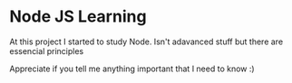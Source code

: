 # Node JS Learning

At this project I started to study Node.
Isn't adavanced stuff but there are essencial principles 

Appreciate if you tell me anything important that I need to know :)
